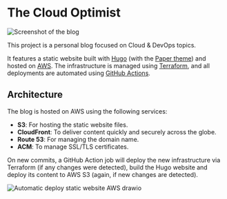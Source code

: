 # The Cloud Optimist

![Screenshot of the blog](https://github.com/user-attachments/assets/a14e87b2-ad5b-469c-9b5d-7fa6915bd2d7)

This project is a personal blog focused on Cloud & DevOps topics.

It features a static website built with [Hugo](https://gohugo.io/) (with the [Paper theme](https://github.com/nanxiaobei/hugo-paper)) and hosted on [AWS](https://aws.amazon.com/). The infrastructure is managed using [Terraform](https://www.terraform.io/), and all deployments are automated using [GitHub Actions](https://github.com/features/actions).

## Architecture

The blog is hosted on AWS using the following services:
- **S3**: For hosting the static website files.
- **CloudFront**: To deliver content quickly and securely across the globe.
- **Route 53**: For managing the domain name.
- **ACM**: To manage SSL/TLS certificates.

On new commits, a GitHub Action job will deploy the new infrastructure via Terraform (if any changes were detected), build the Hugo website and deploy its content to AWS S3 (again, if new changes are detected).

![Automatic deploy static website AWS drawio](https://github.com/antoinedelia/cloud-antoine-delia/assets/7138350/d0878545-22f1-42c8-8b04-aca4a932aaee)
